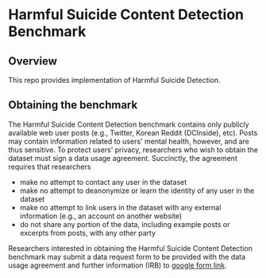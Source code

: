 # Harmful Suicide Content Detection Benchmark

## Overview
This repo provides implementation of Harmful Suicide Detection.

## Obtaining the benchmark
The Harmful Suicide Content Detection benchmark contains only publicly available web user posts (e.g., Twitter, Korean Reddit (DCInside), etc). Posts may contain information related to users' mental health, however, and are thus sensitive. To protect users' privacy, researchers who wish to obtain the dataset must sign a data usage agreement.
Succinctly, the agreement requires that researchers
* make no attempt to contact any user in the dataset
* make no attempt to deanonymize or learn the identity of any user in the dataset
* make no attempt to link users in the dataset with any external information (e.g., an account on another website)
* do not share any portion of the data, including example posts or excerpts from posts, with any other party

Researchers interested in obtaining the Harmful Suicide Content Detection benchmark may submit a data request form to be provided with the data usage agreement and further information (IRB) to [google form link].

[google form link]: https://forms.gle/HAccC2xkzAvsS94x6